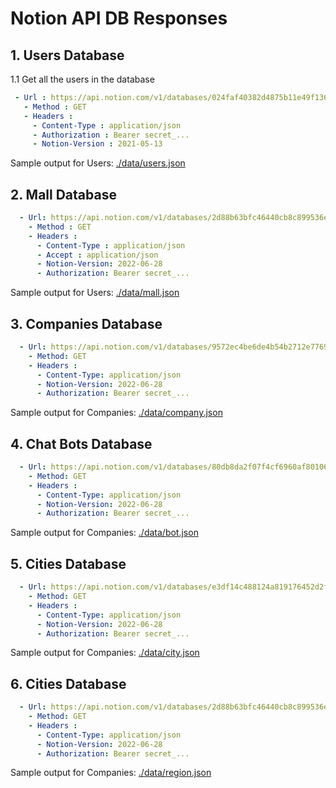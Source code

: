 # Notion API DB Responses

## 1. Users Database

1.1 Get all the users in the database

```yml
 - Url : https://api.notion.com/v1/databases/024faf40382d4875b11e49f13656ce36
   - Method : GET
   - Headers :
     - Content-Type : application/json
     - Authorization : Bearer secret_...
     - Notion-Version : 2021-05-13
```

Sample output for Users: [./data/users.json](./data/user.json)

## 2. Mall Database
 
```yml
  - Url: https://api.notion.com/v1/databases/2d88b63bfc46440cb8c899536e872bd8/query
    - Method : GET
    - Headers :
      - Content-Type : application/json
      - Accept : application/json
      - Notion-Version: 2022-06-28
      - Authorization: Bearer secret_...
```

Sample output for Users: [./data/mall.json](./data/mall.json)

## 3. Companies Database

```yml
  - Url: https://api.notion.com/v1/databases/9572ec4be6de4b54b2712e776976d0d5/query
    - Method: GET
    - Headers :
      - Content-Type: application/json
      - Notion-Version: 2022-06-28
      - Authorization: Bearer secret_...
```

Sample output for Companies: [./data/company.json](./data/company.json)


## 4. Chat Bots Database

```yml
  - Url: https://api.notion.com/v1/databases/80db8da2f07f4cf6960af80106d87bf6/query
    - Method: GET
    - Headers :
      - Content-Type: application/json
      - Notion-Version: 2022-06-28
      - Authorization: Bearer secret_...
```

Sample output for Companies: [./data/bot.json](./data/bot.json)

## 5. Cities Database

```yml
  - Url: https://api.notion.com/v1/databases/e3df14c488124a819176452d2ff4d151/query
    - Method: GET
    - Headers :
      - Content-Type: application/json
      - Notion-Version: 2022-06-28
      - Authorization: Bearer secret_...
```

Sample output for Companies: [./data/city.json](./data/city.json)

## 6. Cities Database

```yml
  - Url: https://api.notion.com/v1/databases/2d88b63bfc46440cb8c899536e872bd8/query
    - Method: GET
    - Headers :
      - Content-Type: application/json
      - Notion-Version: 2022-06-28
      - Authorization: Bearer secret_...
```

Sample output for Companies: [./data/region.json](./data/region.json)



